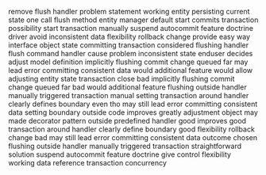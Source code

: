 remove flush handler problem statement working entity persisting current state one call flush method entity manager default start commits transaction possibility start transaction manually suspend autocommit feature doctrine driver avoid inconsistent data flexibility rollback change provide easy way interface object state committing transaction considered flushing handler flush command handler cause problem inconsistent state enduser decides adjust model definition implicitly flushing commit change queued far may lead error committing consistent data would additional feature would allow adjusting entity state transaction close bad implicitly flushing commit change queued far bad would additional feature flushing outside handler manually triggered transaction manual setting transaction around handler clearly defines boundary even tho may still lead error committing consistent data setting boundary outside code improves greatly adjustment object may made decorator pattern outside predefined handler good improves good transaction around handler clearly define boundary good flexibility rollback change bad may still lead error committing consistent data outcome chosen flushing outside handler manually triggered transaction straightforward solution suspend autocommit feature doctrine give control flexibility working data reference transaction concurrency